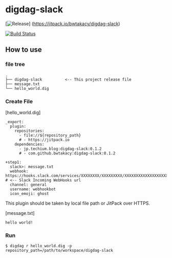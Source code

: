 # digdag-slack

[![Release](https://jitpack.io/v/bwtakacy/digdag-slack.svg)]
(https://jitpack.io/bwtakacy/digdag-slack)

[![Build Status](https://travis-ci.org/bwtakacy/digdag-slack.svg?branch=master)](https://travis-ci.org/bwtakacy/digdag-slack)

## How to use

### file tree
```
.
├── digdag-slack          <-- This project release file
├── message.txt
└── hello_world.dig
```

### Create File 

[hello_world.dig]
```
_export:
  plugin:
    repositories:
      - file://${repository_path}
      # - https://jitpack.io
    dependencies:
      - jp.techium.blog:digdag-slack:0.1.2
      # - com.github.bwtakacy:digdag-slack:0.1.2

+step1:
  slack>: message.txt
  webhook: https://hooks.slack.com/services/XXXXXXXX/XXXXXXXXX/XXXXXXXXXXXXXXXXXXXXXX      # <-- Slack Incoming WebHooks url
  channel: general
  username: webhookbot
  icon_emoji: ghost
```

This plugin should be taken by local file path or JitPack over HTTPS.

[message.txt]
```
hello world!
```

### Run

```
$ digdag r hello_world.dig -p repository_path=/path/to/workspace/digdag-slack
```

